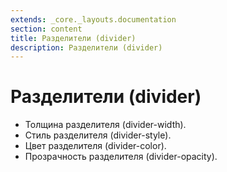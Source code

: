 ```yaml
---
extends: _core._layouts.documentation
section: content
title: Разделители (divider)
description: Разделители (divider)
---
```


# Разделители (divider)

* Толщина разделителя (divider-width).
* Стиль разделителя (divider-style).
* Цвет разделителя (divider-color).
* Прозрачность разделителя (divider-opacity).
